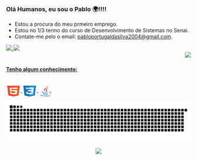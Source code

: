 







### Olá Humanos, eu sou o Pablo 🌍!!!!


- Estou a procura do meu prmeiro emprego. 
- Estou no 1/3 termo do curso de Desenvolvimento de Sistemas no  Senai.
- Contate-me pelo o email: pabloportugaldasilva2004@gmail.com.


<div>
  <a href="https://github.com/PabloPortugal">
  <img height="180em" src="https://github-readme-stats.vercel.app/api?username=PabloPortugal&show_icons=true&theme=dracula&include_all_commits=true&count_private=true"/>
  <img height="180em" src="https://github-readme-stats.vercel.app/api/top-langs/?username=PabloPortugal&layout=compact&langs_count=7&theme=dracula"/>
</div>

   <div align="end">
      <img height="130" src=https://gcmais.com.br/wp-content/uploads/2021/07/SURF.gif>
  </div>

  <h4>Tenho algum conhecimento:</h4>      
                                                                                                                                                                                  
                                                                                                                 
  <div style="display: inline_block"><br>
  <img align="center" alt="Rafa-HTML" height="30" width="40" src="https://raw.githubusercontent.com/devicons/devicon/master/icons/html5/html5-original.svg">
  <img align="center" alt="Rafa-CSS" height="30" width="40" src="https://raw.githubusercontent.com/devicons/devicon/master/icons/css3/css3-original.svg">
  <img align="center" height="30" width="40" src="https://github.com/devicons/devicon/blob/master/icons/java/java-original.svg">
  
  </div>

  
  
  
  ![Snake animation](https://github.com/PabloPortugal/PabloPortugal/blob/output/github-contribution-grid-snake.svg)

 <div align="center">
      <img src=https://nyackpenguinplunge.files.wordpress.com/2017/04/giphy-2.gif?w>
  </div>



